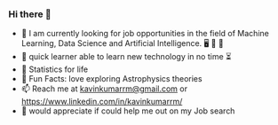 ### Hi there 👋

- 🌱 I am currently looking for job opportunities in the field of Machine Learning, Data Science and Artificial Intelligence. 🖥 🤖 🎒
- 🐆 quick learner able to learn new technology in no time ⏳
- 🏅 Statistics for life
- 🔭 Fun Facts: love exploring Astrophysics theories
- 📫 Reach me at kavinkumarrm@gmail.com or https://www.linkedin.com/in/kavinkumarrm/
- 🤔 would appreciate if could help me out on my Job search

<!--
**KavinkumarRM/kavinkumarrm** is a ✨ _special_ ✨ repository because its `README.md` (this file) appears on your GitHub profile.

Here are some ideas to get you started:

- 🔭 I’m currently working on ...
- 🌱 I’m currently learning ...
- 👯 I’m looking to collaborate on ...
- 🤔 I’m looking for help with ...
- 💬 Ask me about ...
- 📫 How to reach me: ...
- 😄 Pronouns: ...
- ⚡ Fun fact: ...
-->

